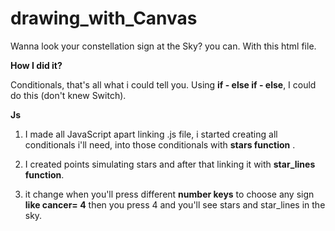 # drawing_with_Canvas
Wanna look your constellation sign at the Sky? you can. With this html file.

<strong>How I did it?</strong>

<stron>Conditionals</strong>, that's all what i could tell you. Using <strong>if - else if - else</strong>, I could do this (don't knew Switch).

<strong>Js</strong>

1. I made all JavaScript apart linking .js file, i started creating all conditionals i'll need, into those conditionals with <strong>stars function</strong> .

2. I created points simulating stars and after that linking it with <strong>star_lines function</strong>.

3. it change when you'll press different <strong>number keys</strong> to choose any sign <strong>like cancer= 4</strong> then you press 4 and you'll see stars and star_lines in the sky.
